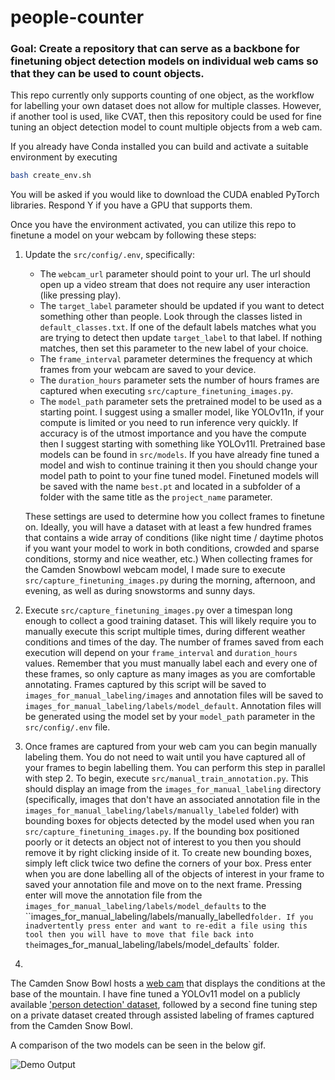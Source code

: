 
# people-counter

### **Goal**: Create a repository that can serve as a backbone for finetuning object detection models on individual web cams so that they can be used to count objects.
This repo currently only supports counting of one object, as the workflow for labelling your own dataset does not allow for multiple classes. However, if another tool is used, like CVAT, then this repository could be used for fine tuning an object detection model to count multiple objects from a web cam.

If you already have Conda installed you can build and activate a suitable environment by executing 
```bash
bash create_env.sh 
```
You will be asked if you would like to download the CUDA enabled PyTorch libraries. Respond Y if you have a GPU that supports them.

Once you have the environment activated, you can utilize this repo to finetune a model on your webcam by following these steps:

1) Update the `src/config/.env`, specifically:
    * The `webcam_url` parameter should point to your url. The url should open up a video stream that does not require any user interaction (like pressing play). 
    * The `target_label` parameter should be updated if you want to detect something other than people. Look through the classes listed in `default_classes.txt`. If one of the default labels matches what you are trying to detect then update `target_label` to that label. If nothing matches, then set this parameter to the new label of your choice.
    * The `frame_interval` parameter determines the frequency at which frames from your webcam are saved to your device.
    * The `duration_hours` parameter sets the number of hours frames are captured when executing `src/capture_finetuning_images.py`. 
    * The `model_path` parameter sets the pretrained model to be used as a starting point. I suggest using a smaller model, like YOLOv11n, if your compute is limited or you need to run inference very quickly. If accuracy is of the utmost importance and you have the compute then I suggest starting with something like YOLOv11l. Pretrained base models can be found in `src/models`. If you have already fine tuned a model and wish to continue training it then you should change your model path to point to your fine tuned model. Finetuned models will be saved with the name `best.pt` and located in a subfolder of a folder with the same title as the `project_name` parameter.  

    These settings are used to determine how you collect frames to finetune on. Ideally, you will have a dataset with at least a few hundred frames that contains a wide array of conditions (like night time / daytime photos if you want your model to work in both conditions, crowded and sparse conditions, stormy and nice weather, etc.) When collecting frames for the Camden Snowbowl webcam model, I made sure to execute `src/capture_finetuning_images.py` during the morning, afternoon, and evening, as well as during snowstorms and sunny days.
2) Execute `src/capture_finetuning_images.py` over a timespan long enough to collect a good training dataset. This will likely require you to manually execute this script multiple times, during different weather conditions and times of the day. The number of frames saved from each execution will depend on your `frame_interval` and `duration_hours` values. Remember that you must manually label each and every one of these frames, so only capture as many images as you are comfortable annotating. Frames captured by this script will be saved to `images_for_manual_labeling/images` and annotation files will be saved to `images_for_manual_labeling/labels/model_default`. Annotation files will be generated using the model set by your `model_path` parameter in the `src/config/.env` file.

3) Once frames are captured from your web cam you can begin manually labeling them. You do not need to wait until you have captured all of your frames to begin labelling them. You can perform this step in parallel with step 2. To begin, execute `src/manual_train_annotation.py`. This should display an image from the `images_for_manual_labeling` directory (specifically, images that don't have an associated annotation file in the `images_for_manual_labeling/labels/manually_labeled` folder) with bounding boxes for objects detected by the model used when you ran `src/capture_finetuning_images.py`. If the bounding box positioned poorly or it detects an object not of interest to you then you should remove it by right clicking inside of it. To create new bounding boxes, simply left click twice two define the corners of your box. Press enter when you are done labelling all of the objects of interest in your frame to saved your annotation file and move on to the next frame. Pressing enter will move the annotation file from the `images_for_manual_labeling/labels/model_defaults` to the ``images_for_manual_labeling/labels/manually_labelled` folder. If you inadvertently press enter and want to re-edit a file using this tool then you will have to move that file back into the `images_for_manual_labeling/labels/model_defaults` folder.

4) 


The Camden Snow Bowl hosts a [web cam](https://camdensnowbowl.com/web-cam/) that displays the conditions at the base of the mountain. I have fine tuned a YOLOv11 model on a publicly available ['person detection' dataset](https://universe.roboflow.com/titulacin/person-detection-9a6mk/dataset/16), followed by a second fine tuning step on a private dataset created through assisted labeling of frames captured from the Camden Snow Bowl.


A comparison of the two models can be seen in the below gif.

![Demo Output](demo/demo_output2.gif)


